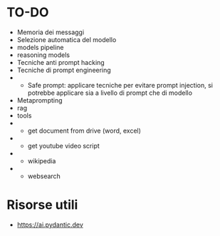 # TO-DO

- Memoria dei messaggi
- Selezione automatica del modello
- models pipeline
- reasoning models
- Tecniche anti prompt hacking
- Tecniche di prompt engineering
- - Safe prompt: applicare tecniche per evitare prompt injection, si potrebbe applicare sia a livello di prompt che di modello
- Metaprompting
- rag
- tools
- - get document from drive (word, excel)
- - get youtube video script
- - wikipedia
- - websearch


# Risorse utili

- https://ai.pydantic.dev
